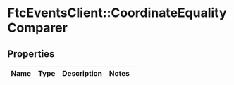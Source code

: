 # FtcEventsClient::CoordinateEqualityComparer

## Properties
Name | Type | Description | Notes
------------ | ------------- | ------------- | -------------

